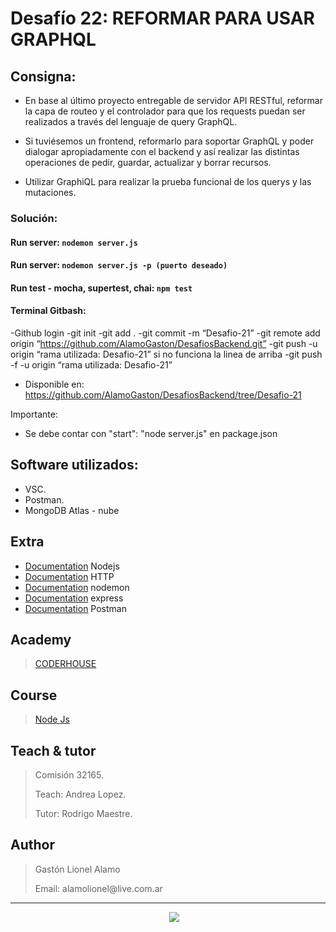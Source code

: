 # Desafío 22: REFORMAR PARA USAR GRAPHQL

## Consigna:

- En base al último proyecto entregable de servidor API RESTful, reformar la capa de routeo y el controlador para que los requests puedan ser realizados a través del lenguaje de query GraphQL.

- Si tuviésemos un frontend, reformarlo para soportar GraphQL y poder dialogar apropiadamente con el backend y así realizar las distintas operaciones de pedir, guardar, actualizar y borrar recursos.

- Utilizar GraphiQL para realizar la prueba funcional de los querys y las mutaciones.

### Solución:

#### Run server: `nodemon server.js`

#### Run server: `nodemon server.js -p (puerto deseado)`

#### Run test - mocha, supertest, chai: `npm test`

#### Terminal Gitbash:

-Github login
-git init
-git add .
-git commit -m “Desafio-21”
-git remote add origin “https://github.com/AlamoGaston/DesafiosBackend.git”
-git push -u origin “rama utilizada: Desafio-21”
si no funciona la linea de arriba
-git push -f -u origin “rama utilizada: Desafio-21”

- Disponible en: https://github.com/AlamoGaston/DesafiosBackend/tree/Desafio-21

Importante:

- Se debe contar con "start": "node server.js" en package.json

## Software utilizados:

- VSC.
- Postman.
- MongoDB Atlas - nube

## Extra

- [Documentation](https://nodejs.org/es/) Nodejs
- [Documentation](https://es.wikipedia.org/wiki/Protocolo_de_transferencia_de_hipertexto) HTTP
- [Documentation](https://www.npmjs.com/package/nodemon) nodemon
- [Documentation](https://expressjs.com/es/) express
- [Documentation](https://www.postman.com) Postman

## Academy

> [CODERHOUSE](https://www.coderhouse.com)

## Course

> [Node Js](https://www.coderhouse.com/online/carrera-online-desarrollo-fullstack)

## Teach & tutor

> <p>Comisión 32165.</p>
> <p>Teach: Andrea Lopez.</p>
> <p>Tutor: Rodrigo Maestre.</p>

## Author

> <p>Gastón Lionel Alamo </p>
> <p>Email: alamolionel@live.com.ar </p>

---

<p align='center'>
&nbsp;&nbsp;&nbsp;&nbsp;
  <a href="https://www.linkedin.com/in/gaston-alamo-44b450212/"><img src="https://img.shields.io/badge/linkedin-%230077B5.svg?&style=for-the-badge&logo=linkedin&logoColor=white" /></a>
</p>
